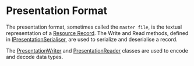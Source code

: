 ﻿# Presentation Format

The presentation format, sometimes called the `master file`,  is the textual representation of a 
[Resource Record](rr.md).  The Write and Read methods, 
defined in [IPresentationSerialiser](xref:Makaretu.Dns.IPresentationSerialiser), are used to serialize and 
deserialise a record.

The [PresentationWriter](xref:Makaretu.Dns.PresentationWriter) and 
[PresentationReader](xref:Makaretu.Dns.PresentationReader) classes are used to encode and decode data types. 
